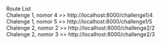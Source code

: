 Route List </br>
Chalenge 1, nomor 4 >> http://localhost:8000/challenge1/4 </br>
Chalenge 1, nomor 5 >> http://localhost:8000/challenge1/5 </br>
Chalenge 2, nomor 2 >> http://localhost:8000/challenge2/2 </br>
Chalenge 2, nomor 3 >> http://localhost:8000/challenge2/3 </br>
